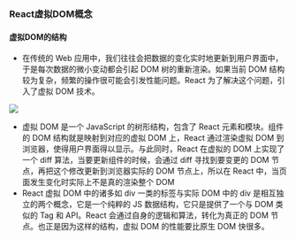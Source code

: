 ### React虚拟DOM概念

#### 虚拟DOM的结构

* 在传统的 Web 应用中，我们往往会把数据的变化实时地更新到用户界面中，于是每次数据的微小变动都会引起 DOM 树的重新渲染。如果当前 DOM 结构较为复杂，频繁的操作很可能会引发性能问题。React 为了解决这个问题，引入了虚拟 DOM 技术。

[![](https://camo.githubusercontent.com/f7ef01807667efafed5f2b9d8b9a2fbd0cc8e27f/68747470733a2f2f7777772e69626d2e636f6d2f646576656c6f706572776f726b732f636e2f7765622f313530395f646f6e677975655f72656163742f696e646578363633392e706e67)](https://camo.githubusercontent.com/f7ef01807667efafed5f2b9d8b9a2fbd0cc8e27f/68747470733a2f2f7777772e69626d2e636f6d2f646576656c6f706572776f726b732f636e2f7765622f313530395f646f6e677975655f72656163742f696e646578363633392e706e67)

* 虚拟 DOM 是一个 JavaScript 的树形结构，包含了 React 元素和模块。组件的 DOM 结构就是映射到对应的虚拟 DOM 上，React 通过渲染虚拟 DOM 到浏览器，使得用户界面得以显示。与此同时，React 在虚拟的 DOM 上实现了一个 diff 算法，当要更新组件的时候，会通过 diff 寻找到要变更的 DOM 节点，再把这个修改更新到浏览器实际的 DOM 节点上，所以在 React 中，当页面发生变化时实际上不是真的渲染整个 DOM
* React 虚拟 DOM 中的诸多如 div 一类的标签与实际 DOM 中的 div 是相互独立的两个概念，它是一个纯粹的 JS 数据结构，它只是提供了一个与 DOM 类似的 Tag 和 API。React 会通过自身的逻辑和算法，转化为真正的 DOM 节点。也正是因为这样的结构，虚拟 DOM 的性能要比原生 DOM 快很多。




